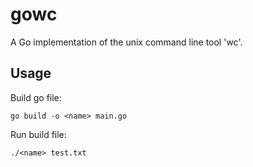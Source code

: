# gowc

A Go implementation of the unix command line tool 'wc'.

## Usage

Build go file:
  
```go build -o <name> main.go```

Run build file:

```./<name> test.txt```